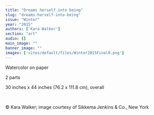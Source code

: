 ```yaml
---
title: "Dreams herself into being"
slug: "dreams-herself-into-being"
issue: "Winter"
year: "2015"
authors: ['Kara Walker']
section: "art"
audio: []
main_image: ""
banner_image: ""
images: ['sites/default/files/Winter2015Final8.png']
---
```

  
Watercolor on paper  
  
2 parts  
  
30 inches x 44 inches (76.2 x 111.8 cm), overall

  

   
© Kara Walker; image courtesy of Sikkema Jenkins & Co., New York

  

